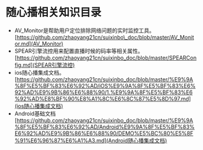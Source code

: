 # 随心播相关知识目录

* AV_Monitor是帮助用户定位排除网络问题的实时监控工具。        
[https://github.com/zhaoyang21cn/suixinbo\_doc/blob/master/AV_Monitor.md](AV_Monitor)
* SPEAR引擎流控用来配置直播时候的码率等相关属性。    
[https://github.com/zhaoyang21cn/suixinbo_doc/blob/master/SPEARConfig.md](SPEAR引擎流控)    
* ios随心播集成文档。    
[https://github.com/zhaoyang21cn/suixinbo_doc/blob/master/%E9%9A%8F%E5%BF%83%E6%92%AD/iOS%E9%9A%8F%E5%BF%83%E6%92%AD%E9%9B%86%E6%88%90/1.%E9%9A%8F%E5%BF%83%E6%92%AD%E8%BF%90%E8%A1%8C%E6%8C%87%E5%8D%97.md](ios随心播集成文档)
* Android基础文档    
[https://github.com/zhaoyang21cn/suixinbo_doc/blob/master/%E9%9A%8F%E5%BF%83%E6%92%AD/Android%E9%9A%8F%E5%BF%83%E6%92%AD%E9%9B%86%E6%88%90/DEMO%E5%BC%80%E5%8F%91%E6%96%87%E6%A1%A3.md](Android随心播集成文档)
